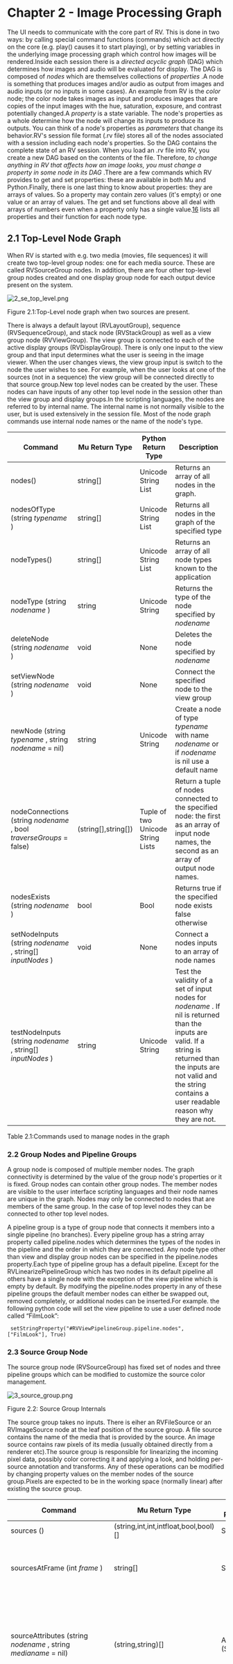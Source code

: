 # Chapter 2 - Image Processing Graph

The UI needs to communicate with the core part of RV. This is done in two ways: by calling special command functions (commands) which act directly on the core (e.g. play() causes it to start playing), or by setting variables in the underlying image processing graph which control how images will be rendered.Inside each session there is a *directed acyclic graph* (DAG) which determines how images and audio will be evaluated for display. The DAG is composed of *nodes* which are themselves collections of *properties* .A node is something that produces images and/or audio as output from images and audio inputs (or no inputs in some cases). An example from RV is the *color* node; the color node takes images as input and produces images that are copies of the input images with the hue, saturation, exposure, and contrast potentially changed.A *property* is a state variable. The node's properties as a whole determine how the node will change its inputs to produce its outputs. You can think of a node's properties as *parameters* that change its behavior.RV's session file format (.rv file) stores all of the nodes associated with a session including each node's properties. So the DAG contains the complete state of an RV session. When you load an .rv file into RV, you create a new DAG based on the contents of the file. Therefore, *to change anything in RV that affects how an image looks, you must change a property in some node in its DAG* .There are a few commands which RV provides to get and set properties: these are available in both Mu and Python.Finally, there is one last thing to know about properties: they are arrays of values. So a property may contain zero values (it's empty) or one value or an array of values. The get and set functions above all deal with arrays of numbers even when a property only has a single value.[16](rv-reference-manual-chapter-sixteen.md#chapter-16-node-reference) lists all properties and their function for each node type.

## 2.1 Top-Level Node Graph

When RV is started with e.g. two media (movies, file sequences) it will create two top-level group nodes: one for each media source. These are called RVSourceGroup nodes. In addition, there are four other top-level group nodes created and one display group node for each output device present on the system.

![2_se_top_level.png](../../images/rv-reference-manual-2-rv-cxx-se-rv4-top-level-01.png)

Figure 2.1:Top-Level node graph when two sources are present.

There is always a default layout (RVLayoutGroup), sequence (RVSequenceGroup), and stack node (RVStackGroup) as well as a view group node (RVViewGroup). The view group is connected to each of the active display groups (RVDisplayGroup). There is only one input to the view group and that input determines what the user is seeing in the image viewer. When the user changes views, the view group input is switch to the node the user wishes to see. For example, when the user looks at one of the sources (not in a sequence) the view group will be connected directly to that source group.New top level nodes can be created by the user. These nodes can have inputs of any other top level node in the session other than the view group and display groups.In the scripting languages, the nodes are referred to by internal name. The internal name is not normally visible to the user, but is used extensively in the session file. Most of the node graph commands use internal node names or the name of the node's type.

| Command | Mu Return Type | Python Return Type | Description |
| --- | --- | --- | --- |
| nodes() | string[] | Unicode String List | Returns an array of all nodes in the graph. |
| nodesOfType (string *typename* ) | string[] | Unicode String List | Returns all nodes in the graph of the specified type |
| nodeTypes() | string[] | Unicode String List | Returns an array of all node types known to the application |
| nodeType (string *nodename* ) | string | Unicode String | Returns the type of the node specified by *nodename* |
| deleteNode (string *nodename* ) | void | None | Deletes the node specified by *nodename* |
| setViewNode (string *nodename* ) | void | None | Connect the specified node to the view group |
| newNode (string *typename* , string *nodename* = nil) | string | Unicode String | Create a node of type *typename* with name *nodename* or if *nodename* is nil use a default name |
| nodeConnections (string *nodename* , bool *traverseGroups* = false) | (string[],string[]) | Tuple of two Unicode String Lists | Return a tuple of nodes connected to the specified node: the first as an array of input node names, the second as an array of output node names. |
| nodesExists (string *nodename* ) | bool | Bool | Returns true if the specified node exists false otherwise |
| setNodeInputs (string *nodename* , string[] *inputNodes* ) | void | None | Connect a nodes inputs to an array of node names |
| testNodeInputs (string *nodename* , string[] *inputNodes* ) | string | Unicode String | Test the validity of a set of input nodes for *nodename* . If nil is returned than the inputs are valid. If a string is returned than the inputs are not valid and the string contains a user readable reason why they are not. |

Table 2.1:Commands used to manage nodes in the graph

### 2.2 Group Nodes and Pipeline Groups

A group node is composed of multiple member nodes. The graph connectivity is determined by the value of the group node's properties or it is fixed. Group nodes can contain other group nodes. The member nodes are visible to the user interface scripting languages and their node names are unique in the graph. Nodes may only be connected to nodes that are members of the same group. In the case of top level nodes they can be connected to other top level nodes.

A pipeline group is a type of group node that connects it members into a single pipeline (no branches). Every pipeline group has a string array property called pipeline.nodes which determines the types of the nodes in the pipeline and the order in which they are connected. Any node type other than view and display group nodes can be specified in the pipeline.nodes property.Each type of pipeline group has a default pipeline. Except for the RVLinearizePipelineGroup which has two nodes in its default pipeline all others have a single node with the exception of the view pipeline which is empty by default. By modifying the pipeline.nodes property in any of these pipeline groups the default member nodes can either be swapped out, removed completely, or additional nodes can be inserted.For example. the following python code will set the view pipeline to use a user defined node called “FilmLook”:

```
 setStringProperty("#RVViewPipelineGroup.pipeline.nodes", ["FilmLook"], True) 
```

### 2.3 Source Group Node

The source group node (RVSourceGroup) has fixed set of nodes and three pipeline groups which can be modified to customize the source color management.

![3_source_group.png](../../images/rv-reference-manual-3-rv-cxx-rv4-source-group-02.png)

Figure 2.2: Source Group Internals

The source group takes no inputs. There is eiher an RVFileSource or an RVImageSource node at the leaf position of the source group. A file source contains the name of the media that is provided by the source. An image source contains raw pixels of its media (usually obtained directly from a renderer etc).The source group is responsible for linearizing the incoming pixel data, possibly color correcting it and applying a look, and holding per-source annotation and transforms. Any of these operations can be modified by changing property values on the member nodes of the source group.Pixels are expected to be in the working space (normally linear) after existing the source group.

| Command | Mu Return Type | Python Return Type | Description |
| --- | --- | --- | --- |
| sources () | (string,int,int,intfloat,bool,bool)[] | Same | Returns an array of media info for all loaded media. |
| sourcesAtFrame (int *frame* ) | string[] | String Array | Returns array of source node names (RVFileSource and/or RVImageSource). This is equivalent to nodesOfType(“RVSource”) |
| sourceAttributes (string *nodename* , string *medianame* = nil) | (string,string)[] | Array of (String,String) | Returns an array of image attribute name/value pairs at the current frame. The sourceName can be the node name or the source path as returned by PixelImageInfo, etc. The optional media argument can be used to constraint the attributes to that media only. |
| sourceMediaInfo (string *nodename* , string *medianame* = nil) | SourceMediaInfo | Dictionary | Returns a SourceMediaInfo structure for the given source and optional media. The SourceMediaInfo supplies geometric and timing information about the image and sequence |
| sourceDisplayChannelNames (string *nodename* ) | string[] | String Array | Returns the names of channels in a source which are mapped to the display RGBA channels |
| addSource (string *filename* , string tag = nil) | void | None | Creates a new source group with the specified media |
| addSource (string[] *filename* s, string tag = nil) | void | None | Creates a new source group with the specified media |
| addSourceBegin() | void | None | Optional call providing a fast add source mechanism when adding multiple sources which postpones connecting the added sources to the default views' inputs until after the corresponding addSourceEnd() is called. The way to enable this optimization is to call addSourceBegin() first, followed by a bunch of addSource() calls, and then end with addSourceEnd(). |
| addSourceEnd() | void | None | Optional call providing a fast add source mechanism when adding multiple sources which postpones connecting the added sources to the default views' inputs until after the corresponding addSourceEnd() is called. The way to enable this optimization is to call addSourceBegin() first, followed by a bunch of addSource() calls, and then end with addSourceEnd(). |
| addSources(string[] sources, string tag = “”, bool processOpts = false, bool merge = false) | void | None | Add a new source group to the session (see addSource). This function adds the requested sources asynchronously. In addition to the "incoming-source-path" and "new-source" events generated for each source. A "before-progressive-loading" and "after-progressive-loading" event pair will be generated at the appropriate times. An optional tag can be provided which is passed to the generated internal events. The tag can indicate the context in which the addSource() call is occurring (e.g. drag, drop, etc). The optional processOpts argument can be set to true if there are 'option' states like -play, that should be processed after the loading is complete.Note that sources can be single movies/sequences or you can use the "[]" notation from the command line to specify multiple files for the source, like stereo layers, or additional audio files. Per-source command-line flags can also be used here, but the flags should be marked by a "+" rather than a "-". Also note that each argument is a separate element of the input string array.  <br> For example a single stereo source might look like string[] {"[", "left.mov", "right.mov", "+rs", "1001", "]" } |
| addSourceVerbose (string *filename* [], string tag = nil) | string | String | Creates a new source group with the specified media. Returns the name of the source node created. |
| addToSource (string *filename* , string tag = nil) | void | None | Adds media to an existing source group |
| addToSource (string[] *filename* s, string tag = nil) | void | None | Adds media to an existing source group |
| setSourceMedia (string *nodename* , string[] *filename* s, string tag = nil) | void | None | Replace all media in the given RVFileSource node with new media with optional tag |
| relocateSource (string *nodename* , string *oldfilename* s, string *newfilename* ) | void | None | Replace media (one) in the specified RVFilesSource source with new media |
| relocateSource (string *oldfilename* s, string *newfilename* ) | void | None | Replace media (one) in the current RVFilesSource source with new media |
| newImageSource (string *mediaName* , int *width* , int *height* , int *uncropWidth* , int *uncropHeight* , int *uncropX* , int *uncropY* , float *pixelAspect* , int *channels* , int *bitsPerChannel* , bool *floatingPoint* , int *startFrame* , int *endFrame* , float *fps* , string[] *layers* = nil, string[] *views* = nil ) | string | String | Create a new source group with an image source as the media. The name of the newly created image source node is returned. |
| sourceMedia (string *nodename* ) | (string,string[],string[]) | Same | Returns tuples describing media in nodename. This command only returns information about the primary media and is deprecated. Use sourceMediaInfo() instead. |

Table 2.2:Commands used to manage and create source groups

#### 2.3.1 Progressive Source Loading

If you need to, RV can load sources asynchronously, also known as progressive source loading. Progessive source loading is turned off by default.

**Use one of these methods to enable asynchronous source loading:**

- With the command line argument: `-progressiveSourceLoading 1`
- With the environment variable: `RV_PROGRESSIVE_SOURCE_LOADING`
- Execute the following command in an RV Python package:
```python
from rv import commands as rvc
rvc.setProgressiveSourceLoading(True)
```

> Note: `setProgressiveSourceLoading` affects the behaviour of the following scripting commands:
>
> - addSource()
> - addSources()
> - addSourceVerbose()
> - addSourcesVerbose()

When progressive source loading is disabled (default setting), the sources are loaded synchronously. This creates the sequence of events:

1. before-progressive-loading
1. source-group-complete media 1
1. source-group-complete media 2
1. after-progressive-loading

When progressive source loading is enabled, RV loads the sources asynchronously:

1. RV creates a movie placeholder in the graph called a movieProxie which has a default duration of 20 frames.
1. It dispatches the actual loading of the media as a work item to a pool of worker threads.
1. Once the media completes the loading operation, the movieProxie placeholder is replaced with the actual movie.

You can expect this sequence of events:

1. before-progressive-loading
1. before-progressive-proxy-loading
1. source-group-proxy-complete media_1
1. source-group-proxy-complete media_2
1. after-progressive-proxy-loading
1. source-group-complete media 1
1. source-group-complete media 2
1. after-progressive-loading

Enabling progressive source loading significantly increases the complexity of scripting. Consider the following example:

```python
rv.commands.addSource('/my/clip/1')
rv.commands.setFPS(60.00)
```

- With progressive source loading disabled (default setting), the script behaves as expected: the source is loaded with a frame rate set at 60 fps.

- With progressive source loading enabled, the script doesn't behave as expected. While the source is loaded asynchronously, the frame rate is set temporarily to 60 fps. It's only once the source is completely loaded that the frame rate is set to the source's native rate.

`progressiveSourceLoading` returns the loading state of the current progressive source.

#### 2.3.2 Deleting a Source

When you allocate a new source with `addSource()`, or one of its variants such as `addSourceVerbose()`, RV actually allocates a source group under the hood but only returns the RVFileSource node. Using `deleteNode()` on the returned RVFileSource node deletes the node but not the source group that was created.

To properly delete a source, you must delete its associated source group by using the following:

```py
rv.commands.deleteNode(rv.commands.nodeGroup(<loaded_node>))
```

If you prefer, you can instead clear all the sources from the current session with `rv.commands.clearSession()`.

### 2.4 View Group Node

The view group (RVViewGroup) is responsible for viewing transforms and is the final destination for audio in most cases. The view group is also responsible for rendering any audio waveform visualization.Changing the view in RV is equivalent to changing the input of the view group. There is only one view group in an RV session.The view group contains a pipeline into which arbitrary nodes can be inserted for purposes of QC and visualization. By default, this pipeline is empty (it has no effect).

![4_view_group.png](../../images/rv-reference-manual-4-rv-cxx-e-rv4-view-group-03.png)

Figure 2.3:View Group Internals

| Command | Mu Return Type | Python Return Type | Description |
| --- | --- | --- | --- |
| setViewNode (string *nodename* ) | void | None | Connect the specified node to the view group |
| nextViewNode () | void | None | Switch to next view in the view history (if there is one) |
| prevViewNode () | void | None | Switch to next previous in the view history (if there is one) |

Table 2.3:High level commands used to change the view group inputs

### 2.5 Sequence Group Node

The sequence group node causes its inputs to be rendered one after another in time.The internal RVSequence node contains an EDL data structure which determines the order and possibly the frame ranges for its inputs. By default the EDL is automatically created by sequencing the inputs in order from the first to last with their full frame ranges. The automatic EDL function can be turned off in which case arbitrary EDL data can be set including cuts back to a single source multiple times.Each input to a sequence group has a unique sub-graph associated with it that includes an RVPaint node to hold annotation per input and an optional retime node to force all input media to the same FPS.

![5_sequence_group.png](../../images/rv-reference-manual-5-rv-cxx-rv4-sequence-group-04.png)

Figure 2.4:Sequence Group Internals

### 2.6 Stack Group Node

The stack group node displays its inputs on top of each other and can control a crop per input in order to allow pixels from lower layers to be seen under upper layers. Similar to a sequence group, the stack group contains an optional retime node per input in order to force all of the input FPS' to the same value.Unlike the sequence group, the stack group's paint node stores annotation after the stacking so it always appears on top of all images.

![6_stack_group.png](../../images/rv-reference-manual-6-rv-cxx-rv4-stack-group-05.png)

Figure 2.5:Stack Group Internals

### 2.7 Layout Group Node

The layout group is similar to a stack group, but instead of showing all of its inputs on top of one another, the inputs are transformed into a grid, row, column, or under control of the user (manually). Like the other group nodes, there is an optional retime node to force all inputs to a common FPS. Annotations on the layout group appear on top of all images regardless of their input order.

![7_layout_group.png](../../images/rv-reference-manual-7-rv-cxx-rv4-layout-group-06.png)

Figure 2.6:Layout Group Internals

### 2.8 Display Group Node

There is one display group for each video device accessible to RV. For example in the case of a dual monitor setup, there would be two display groups: one for each monitor. The display group has two functions: to prepare the working space pixels for display on the associated device and to set any stereo modes for that device.By default the display group's pipeline uses an RVDisplayColor node to provide the color correction. The user can use any node for that purpose instead or in addition to the existing RVDisplayColor. For example, when OpenColorIO is being used a DisplayOCIONode is used in place of the RVDisplayColor.For a given desktop setup with multiple monitors only one of the RVDisplayGroups is active at a time: the one corresponding to the monitor that RV's main window is on. In presentation mode, two RVDisplayGroups will be active: one for RV's main window and one for the presentation device. Each display group has properties which identify their associated device.Changes to a display group affect the color and stereo mode for the associated device only. In order to make a global color change that affects all devices, a node should be inserted into the view group's pipeline or earlier in the graph.

![8_display_group.png](../../images/rv-reference-manual-8-rv-cxx-rv4-display-group-07.png)

Figure 2.7:Display Group Internals

### 2.9 Addressing Properties

A full property name has three parts: the node name, the component name, and the property name. These are concatenated together with dots like *nodename.componentname.propertyname* . Each property has its own type which can be set and retrieved with one of the set or get functions. You must use the correct get or set function to access the property. For example, to set the display gamma, which is part of the \`\`display” node, you need to use setFloatProperty() like so in Mu:

```
 setFloatProperty("display.color.gamma", float[] {2.2, 2.2, 2.2}, true) 
```

or in Python:

```py
setFloatProperty("display.color.gamma",  [2.2, 2.2, 2.2], True) 
```

In this case the value is being set to 2.2.

![9_prop_inactive.png](../../images/rv-reference-manual-9-rv-cxx-rv4-prop-inactive-08.png)

Figure 2.8:Conceptual diagram of RV Image and Audio Processing Graph for a session with a single sequence of two sources. The default stack and layout are not included in this diagram, but would be present. <a id="rv-pipeline-small"></a>

In an RV session, some node names will vary per the source(s) being displayed and some will not. Figure [2.8](#rv-pipeline-small) shows a pipeline diagram for one possible configuration and indicates which are per-source (duplicated) and which are not.At any point in time, a subset of the graph is active. For example if you have three sources in a session and RV is in sequence mode, at any given frame only one source branch will be active. There is a second way to address nodes in RV: by their types. This is done by putting a hash (#) in front of the type name. Addressing by node type will affect all of the currently active nodes of the given type. For example, a property in the color node is exposure which can be addressed directly like this in Mu:

```
color.color.exposure 
```

or using the type name like this:

```
#RVColor.color.exposure 
```

When the “#” type name syntax is used, and you use one of the set or get functions on the property, only nodes that are currently active and which are the first reachable of the given type will be considered. So in this case, if we were to set the exposure using type-addressing:

```
setFloatProperty("#RVColor.color.exposure", float[] {2.0, 2.0, 2.0}, true) 
```

or in Python:

```py
setFloatProperty("#RVColor.color.exposure", [2.0, 2.0, 2.0], True) 
```

In sequence mode (i.e. the default case), only one RVColor node is usually active at a time (the one belonging to the source being viewed at the current frame). In stack mode, the RVColor nodes for all of the sources could be active. In that case, they will all have their exposure set. In the UI, properties are almost exclusively addressed in this manner so that making changes affects the currently visible sources only. See figure [2.9](#active-nodes-in-the-image-processing-graph) for a diagrammatic explanation.

![10_prop_active.png](../../images/rv-reference-manual-10-rv-cx-rv4-prop-active-09.png)

Figure 2.9: Active Nodes in the Image Processing Graph <a id="active-nodes-in-the-image-processing-graph"></a>

The active nodes are those nodes which contribute to the rendered view at any given frame. In this configuration, when the sequence is active, there is only one source branch active (the yellow nodes). By addressing properties using their node's type name, you can affect only active nodes with that type without needing search for the exact node(s).There is an additional shorthand using “@” in front of a type name:

```
@RVDisplayColor.color.brightness 
```

The above would affect only the first RVDisplayColor node it finds instead of all RVDisplayColor nodes of depth 1 like “#” does. This is useful with presentation mode for example because setting the brightness would be confined to the first RVDisplayColor node which would be the one associated with the presentation device. If “#” was used, all devices would have their brightness modified. The utility of the “@” syntax is limited compared to “#” so if you are unsure of which to use try “#” first.Chapter [16](rv-reference-manual-chapter-sixteen.md#chapter-16-node-reference) has all the details about each node type.

### 2.10 User Defined Properties

It's possible to add your own properties when creating an RV file from scratch or from the user interface code using the newProperty() function.Why would you want to do this? There are a few reasons to add a user defined property:

1. You wish to save something in a session file that was created interactively by the user.
1. You're generating session files from outside RV and you want to include additional information (e.g. production tracking, annotations) which you'd like to have available when RV plays the session file.

Some of the packages that come with RV show how to implement functionality for the above.

### 2.11 Getting Information From Images

RV's UI often needs to take actions that depend on the context. Usually the context is the current image being displayed. Table [2.4](#command-functions-for-querying-displayed-images) shows the most useful command functions for getting information about displayed images.

| Command | Description |
| --- | --- |
| sourceAtPixel | Given a point in the view, returns a structure with information about the source(s) underneath the point. |
| sourcesRendered | Returns information about all sources rendered in the current view (even those that may have been culled). |
| sourceLayers | Given the name of a source, returns the layers in the source. |
| sourceGeometry | Given the name of a source, returns the geometry (bounding box) of that source. |
| sourceMedia | Given the name of a source, returns the a list of its media files. |
| sourcePixelValue | Given the name of a source and a coordinate in the image, returns an RGBA pixel value at that coordinate. This function may convert chroma image pixels to Rec709 primary RGB in the process. |
| sourceAttributes | Given the name of a source and optionally the name a particular media file in the source, returns an array of tuples which contain attribute names and values. |
| sourceStructure | Given the name of a source and optionally the name a particular media file in the source, returns information about image size, bit depth, number of channels, underlying data type, and number of planes in the image. |
| sourceDisplayChannelNames | Given the name of a source, returns an array of channel names current being displayed. |

Table 2.4: Command Functions for Querying Displayed Images <a id="command-functions-for-querying-displayed-images"></a>

For example, when automating color management, the color space of the image or the origin of the image may be required to determine the best way to view the image (e.g., for a certain kind of DPX file you might want to use a particular display or file LUT). The color space is often stored as image attribute. In some cases, image attributes are misleading–for example, a well known 3D software package renders images with incorrect information about pixel aspect ratio—usually other information in the image attributes coupled with the file name and origin are enough to make a good guess.
